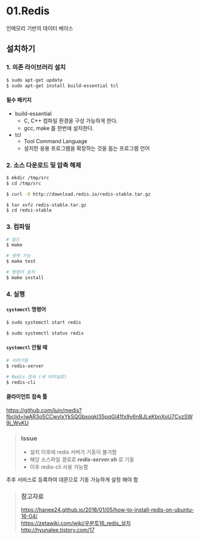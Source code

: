 # 01.Redis

인메모리 기반의 데이터 베이스

## 설치하기

### 1. 의존 라이브러리 설치

```bash
$ sudo apt-get update
$ sudo apt-get install build-essential tcl
```

#### 필수 패키지

* build-essential
  * C, C++ 컴파일 환경을 구성 가능하게 한다.
  * gcc, make 를 한번에 설치한다.
* tcl
  * Tool Command Language
  * 설치한 응용 프로그램을 확장하는 것을 돕는 프로그램 언어

### 2. 소스 다운로드 및 압축 해제

```bash
$ mkdir /tmp/src
$ cd /tmp/src
```

```bash
$ curl -O http://download.redis.io/redis-stable.tar.gz
```

```bash
$ tar xvfz redis-stable.tar.gz
$ cd redsi-stable
```

### 3. 컴파일

```bash
# 빌드
$ make

# 생략 가능
$ make test

# 명령어 설치
$ make install
```

### 4. 실행

#### `systemctl` 명령어

```bash
$ sudo systemctl start redis
```

```bash
$ sudo systemctl status redis
```

#### `systemctl` 안될 때

```bash
# 서버기동
$ redis-server

# Redis 접속 (새 터미널로)
$ redis-cli
```

#### 클라이언트 접속 툴

<https://github.com/luin/medis?fbclid=IwAR3o5CCwylxYkSQGbxoqkI35pqGl41fx9v6nBJLeKbnXoU7CvzSW9j_WvKU>

> ### Issue
> * 설치 이후에 redis 서버가 기동이 불가함
> * 해당 소스파일 경로로 _**redis-server.sh**_ 로 기동
> * 이후 redis-cli 사용 가능함

추후 서비스로 등록하여 데몬으로 기동 가능하게 설정 해야 함

> ### 참고자료
> <https://hanee24.github.io/2018/01/05/how-to-install-redis-on-ubuntu-16-04/>  
> <https://zetawiki.com/wiki/우분투16_redis_설치>
> <http://hyunalee.tistory.com/17>